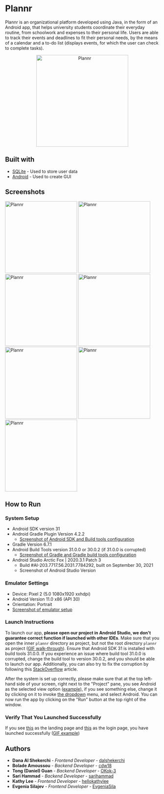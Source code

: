 # Plannr
Plannr is an organizational platform developed using Java, in the form of an Android app, that helps university students coordinate their everyday routine, from schoolwork and expenses to their personal life. Users are able to track their events and deadlines to fit their personal needs, by the means of a calendar and a to-do list (displays events, for which the user can check to complete tasks).

<p align="center">
  <img src="https://github.com/CSC207-UofT/plannr/blob/main/photos/plannr_blob_lavender.png" alt="Plannr" width="300">
</p>

## Built with
* [SQLite](https://www.sqlite.org/index.html) - Used to store user data
* [Android](https://developer.android.com/studio) - Used to create GUI

## Screenshots
<p float="left">
  <img src="https://github.com/CSC207-UofT/plannr/blob/main/photos/plannr_screenshot_login.png" alt="Plannr" width="235">
  <img src="https://github.com/CSC207-UofT/plannr/blob/main/photos/plannr_screenshot_main.png" alt="Plannr" width="235">
  <img src="https://github.com/CSC207-UofT/plannr/blob/main/photos/plannr_screenshot_school.png" alt="Plannr" width="235">
  <img src="https://github.com/CSC207-UofT/plannr/blob/main/photos/plannr_screenshot_view_event.png" alt="Plannr" width="235">
  <img src="https://github.com/CSC207-UofT/plannr/blob/main/photos/plannr_screenshot_expenses.png" alt="Plannr" width="235">
  <img src="https://github.com/CSC207-UofT/plannr/blob/main/photos/plannr_screenshot_add_expenses.png" alt="Plannr" width="235">
  <img src="https://github.com/CSC207-UofT/plannr/blob/main/photos/plannr_screenshot_settings.png" alt="Plannr" width="235">
</p>

## How to Run
### System Setup
* Android SDK version 31
* Android Gradle Plugin Version 4.2.2
    * [Screenshot of Android SDK and Build tools configuration](https://imgur.com/a/4nw7WpB)
* Gradle Version 6.7.1
* Android Build Tools version 31.0.0 or 30.0.2 (if 31.0.0 is corrupted)
    * [Screenshot of Gradle and Gradle build tools configuration](https://imgur.com/a/4nw7WpB)
* Android Studio Arctic Fox | 2020.3.1 Patch 3
    * Build #AI-203.7717.56.2031.7784292, built on September 30, 2021
    * Screenshot of Android Studio Version

### Emulator Settings
* Device: Pixel 2 (5.0 1080x1920 xxhdpi)
* Android Version 11.0 x86 (API 30)
* Orientation: Portrait
* [Screenshot of emulator setup](https://imgur.com/a/quhXdCV)

### Launch Instructions
To launch our app, **please open our project in Android Studio, we don't guarantee correct function if launched with
other IDEs**. Make sure that you open the inner `plannr` directory as project, but not the root directory `plannr`
as project ([GIF walk-through](https://imgur.com/a/e682DPB)). Ensure that Android SDK 31 is installed with build tools
31.0.0. If you experience an issue where build tool 31.0.0 is corrupted, change the build tool to version 30.0.2, and you
should be able to launch our app. Additionally, you can also try to fix the corruption by following
this [StackOverflow](https://stackoverflow.com/questions/68387270/android-studio-error-installed-build-tools-revision-31-0-0-is-corrupted)
article.

After the system is set up correctly, please make sure that at the top left-hand side of your screen, right next to
the "Project" pane, you see Android as the selected view option ([example](https://imgur.com/PsrbryV)), if you see something
else, change it by clicking on it to invoke [the dropdown](https://imgur.com/a/WAPXVC8) menu, and select Android. You
can now run the app by clicking on the "Run" button at the top right of the window.

### Verify That You Launched Successfully
If you see [this](https://imgur.com/a/uoIiAwn) as the landing page and [this](https://imgur.com/a/pJIsR33) as the login
page, you have launched successfully ([GIF example](https://imgur.com/a/XUPTtWK))

## Authors
* **Dana Al Shekerchi** - *Frontend Developer* - [dalshekerchi](https://github.com/dalshekerchi)
* **Bolade Amoussou** - *Backend Developer* - [cdw18](https://github.com/cdw18)
* **Tong (Daniel) Guan** - *Backend Developer* - [OKok-3](https://github.com/OKok-3)
* **Sari Hammad** - *Backend Developer* - [sarihammad](https://github.com/sarihammad)
* **Kathy Lee** - *Frontend Developer* - [hellokathylee](https://github.com/hellokathylee)
* **Evgenia Silajev** - *Frontend Developer* - [EvgeniaSila](https://github.com/EvgeniaSila)
